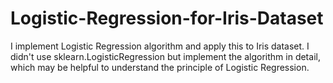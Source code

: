 # Logistic-Regression-for-Iris-Dataset
I implement Logistic Regression algorithm and apply this to Iris dataset. I didn't use sklearn.LogisticRegression but implement the algorithm in detail, which may be helpful to understand the principle of Logistic Regression.
